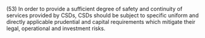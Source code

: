 (53) In order to provide a sufficient degree of safety and continuity of services provided by CSDs, CSDs should be subject to specific uniform and directly applicable prudential and capital requirements which mitigate their legal, operational and investment risks.